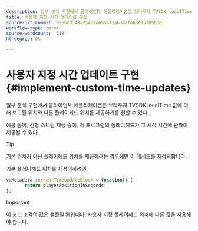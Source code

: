 ```yaml
---
description: 일부 분석 구현에서 클라이언트 애플리케이션은 브라우저 TVSDK localTime 값에 의해 보고된 위치와 다른 플레이헤드 위치를 제공하기를 원할 수 있다.
title: 사용자 지정 시간 업데이트 구현
source-git-commit: 02ebc3548a254b2a6554f1ab34afbb3ea5f09bb8
workflow-type: tm+mt
source-wordcount: '119'
ht-degree: 0%

---
```


# 사용자 지정 시간 업데이트 구현{#implement-custom-time-updates}

일부 분석 구현에서 클라이언트 애플리케이션은 브라우저 TVSDK localTime 값에 의해 보고된 위치와 다른 플레이헤드 위치를 제공하기를 원할 수 있다.

예를 들어, 선형 스트림 재생 중에, 각 프로그램의 플레이헤드가 그 시작 시간에 관하여 제공될 수 있다.

>[!TIP]
>
>기본 위치가 아닌 플레이헤드 위치를 제공하려는 경우에만 이 메서드를 재정의합니다.

기본 플레이헤드 위치를 재정의하려면

```js
vaMetadata.currentTimeUpdateBlock = function() { 
       return playerPositionInSeconds; 
}; 
```

>[!IMPORTANT]
>
>이 코드 조각의 값은 샘플일 뿐입니다. 사용자 지정 플레이헤드 위치에 다른 값을 사용해야 합니다.
